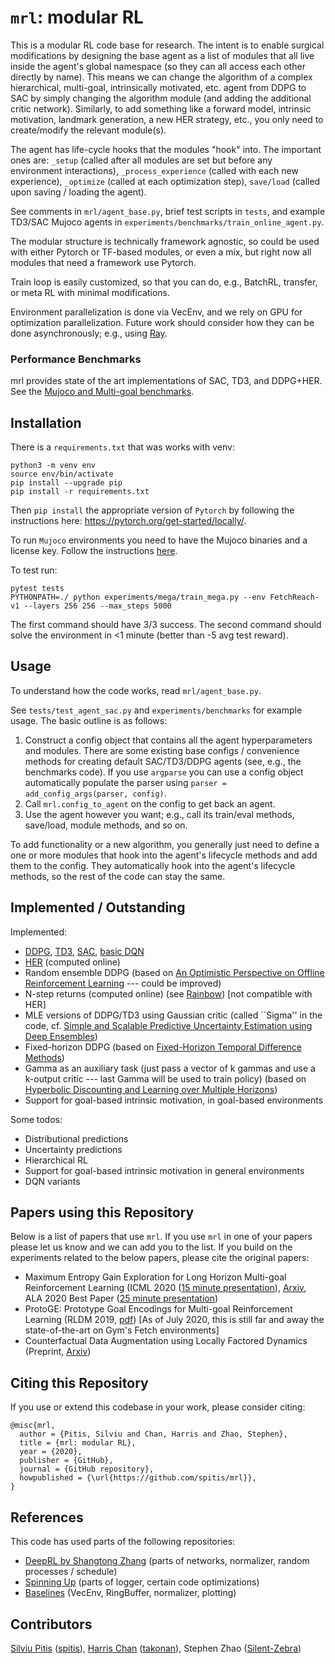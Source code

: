 # `mrl`: modular RL

This is a modular RL code base for research. The intent is to enable surgical modifications by designing the base agent as a list of modules that all live inside the agent's global namespace (so they can all access each other directly by name). This means we can change the algorithm of a complex hierarchical, multi-goal, intrinsically motivated, etc. agent from DDPG to SAC by simply changing the algorithm module (and adding the additional critic network). Similarly, to add something like a forward model, intrinsic motivation, landmark generation, a new HER strategy, etc., you only need to create/modify the relevant module(s). 

The agent has life-cycle hooks that the modules "hook" into. The important ones are: `_setup` (called after all modules are set but before any environment interactions), `_process_experience` (called with each new experience), `_optimize` (called at each optimization step), `save/load` (called upon saving / loading the agent). 

See comments in `mrl/agent_base.py`, brief test scripts in `tests`, and example TD3/SAC Mujoco agents in `experiments/benchmarks/train_online_agent.py`. 

The modular structure is technically framework agnostic, so could be used with either Pytorch or TF-based modules, or even a mix, but right now all modules that need a framework use Pytorch. 

Train loop is easily customized, so that you can do, e.g., BatchRL, transfer, or meta RL with minimal modifications. 

Environment parallelization is done via VecEnv, and we rely on GPU for optimization parallelization. Future work should consider how they can be done asynchronously; e.g., using [Ray](https://ray.readthedocs.io/en/latest/). 


### Performance Benchmarks

mrl provides state of the art implementations of SAC, TD3, and DDPG+HER. See the [Mujoco and Multi-goal benchmarks](https://github.com/spitis/mrl/blob/master/experiments/benchmarks/readme.md). 


## Installation

There is a `requirements.txt` that was works with venv:

```
python3 -m venv env
source env/bin/activate
pip install --upgrade pip
pip install -r requirements.txt
```

Then `pip install` the appropriate version of `Pytorch` by following the instructions here: https://pytorch.org/get-started/locally/.

To run `Mujoco` environments you need to have the Mujoco binaries and a license key. Follow the instructions [here](https://github.com/openai/mujoco-py#obtaining-the-binaries-and-license-key).

To test run:

```
pytest tests
PYTHONPATH=./ python experiments/mega/train_mega.py --env FetchReach-v1 --layers 256 256 --max_steps 5000
```

The first command should have 3/3 success.
The second command should solve the environment in <1 minute (better than -5 avg test reward). 

## Usage

To understand how the code works, read `mrl/agent_base.py`. 

See `tests/test_agent_sac.py` and `experiments/benchmarks` for example usage. The basic outline is as follows:

1. Construct a config object that contains all the agent hyperparameters and modules. There are some existing base configs / convenience methods for creating default SAC/TD3/DDPG agents (see, e.g., the benchmarks code). If you use `argparse` you can use a config object automatically populate the parser using `parser = add_config_args(parser, config)`. 
2. Call `mrl.config_to_agent` on the config to get back an agent. 
3. Use the agent however you want; e.g., call its train/eval methods, save/load, module methods, and so on. 

To add functionality or a new algorithm, you generally just need to define a one or more modules that hook into the agent's lifecycle methods and add them to the config. They automatically hook into the agent's lifecycle methods, so the rest of the code can stay the same. 

## Implemented / Outstanding

Implemented:
- [DDPG](https://arxiv.org/abs/1509.02971), [TD3](https://arxiv.org/abs/1802.09477), [SAC](https://arxiv.org/abs/1801.01290), [basic DQN](https://arxiv.org/abs/1312.5602)
- [HER](https://arxiv.org/abs/1707.01495) (computed online) 
- Random ensemble DDPG (based on [An Optimistic Perspective on Offline Reinforcement Learning](https://arxiv.org/abs/1907.04543) --- could be improved)
- N-step returns (computed online) (see [Rainbow](https://arxiv.org/pdf/1710.02298.pdf)) [not compatible with HER]
- MLE versions of DDPG/TD3 using Gaussian critic (called ``Sigma'' in the code, cf. [Simple and Scalable Predictive Uncertainty Estimation using Deep Ensembles](https://arxiv.org/abs/1612.01474))
- Fixed-horizon DDPG (based on [Fixed-Horizon Temporal Difference Methods](https://arxiv.org/abs/1909.03906))
- Gamma as an auxiliary task (just pass a vector of k gammas and use a k-output critic --- last Gamma will be used to train policy) (based on [Hyperbolic Discounting and Learning over Multiple Horizons](https://arxiv.org/abs/1902.06865))
- Support for goal-based intrinsic motivation, in goal-based environments 

Some todos:
- Distributional predictions
- Uncertainty predictions
- Hierarchical RL
- Support for goal-based intrinsic motivation in general environments
- DQN variants

## Papers using this Repository

Below is a list of papers that use `mrl`. If you use `mrl` in one of your papers please let us know and we can add you to the list. If you build on the experiments related to the below papers, please cite the original papers:

- Maximum Entropy Gain Exploration for Long Horizon Multi-goal Reinforcement Learning (ICML 2020 ([15 minute presentation](https://icml.cc/virtual/2020/poster/6622)), [Arxiv](https://arxiv.org/abs/2007.02832), ALA 2020 Best Paper ([25 minute presentation](https://bit.ly/mega_ala))
- ProtoGE: Prototype Goal Encodings for Multi-goal Reinforcement Learning (RLDM 2019, [pdf](https://takonan.github.io/docs/2019_protoge_rldm.pdf)) [As of July 2020, this is still far and away the state-of-the-art on Gym's Fetch environments]
- Counterfactual Data Augmentation using Locally Factored Dynamics (Preprint, [Arxiv](https://arxiv.org/abs/2007.02863
))


## Citing this Repository

If you use or extend this codebase in your work, please consider citing:

```
@misc{mrl,
  author = {Pitis, Silviu and Chan, Harris and Zhao, Stephen},
  title = {mrl: modular RL},
  year = {2020},
  publisher = {GitHub},
  journal = {GitHub repository},
  howpublished = {\url{https://github.com/spitis/mrl}},
}
```

## References

This code has used parts of the following repositories:

- [DeepRL by Shangtong Zhang](https://github.com/ShangtongZhang/DeepRL) (parts of networks, normalizer, random processes / schedule)
- [Spinning Up](https://spinningup.openai.com/en/latest/index.html) (parts of logger, certain code optimizations)
- [Baselines](https://github.com/openai/baselines) (VecEnv, RingBuffer, normalizer, plotting)

## Contributors

[Silviu Pitis](https://silviupitis.com) ([spitis](https://github.com/spitis)), [Harris Chan](https://takonan.github.io/) ([takonan](https://github.com/Takonan)), Stephen Zhao ([Silent-Zebra](https://github.com/Silent-Zebra))
